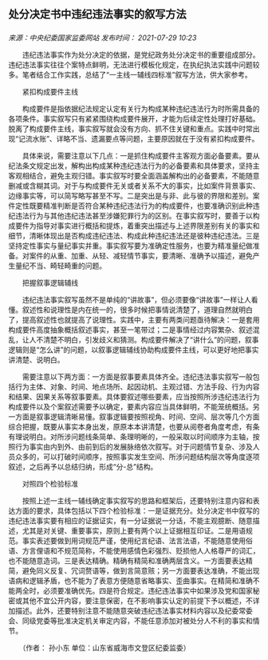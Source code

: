 ## 处分决定书中违纪违法事实的叙写方法

### 

_来源：中央纪委国家监委网站_ _发布时间： 2021-07-29 10:23_

　　违纪违法事实作为处分决定的依据，是党纪政务处分决定书的重要组成部分。违纪违法事实往往个案特点鲜明，无法进行模板化规定，在执纪执法实践中问题较多。笔者结合工作实践，总结了“一主线一辅线四标准”叙写方法，供大家参考。

　　紧扣构成要件主线

　　构成要件是指依据纪法规定认定有关行为构成某种违纪违法行为时所需具备的各项条件。事实叙写只有紧紧围绕构成要件展开，才能为后续定性处理打好基础。脱离了构成要件主线，事实叙写就会没有方向、抓不住关键和重点。实践中时常出现“记流水账”、详略不当、遗漏要点等问题，主要原因就在于没有紧扣构成要件。

　　具体来说，需要注意以下几点：一是抓住构成要件主客观方面必备要素。要从纪法条文规定出发，解构出构成某种违纪违法行为的必备要素和具体要求，坚持主客观相结合，避免主观归错。事实叙写时要全面涵盖解构出的必备要素，不能随意删减或含糊其词。对于与构成要件无关或者关系不大的事实，比如案件背景事实、边缘事实等，可以简写略写甚至不写。二是突出是与非、此与彼的界限和差别。案件定性既要精准判断是否符合某种违纪违法行为的构成要件，也要准确识别此种违纪违法行为与其他违纪违法甚至涉嫌犯罪行为的区别。在事实叙写时，要善于以构成要件为指导对事实进行概括和提炼，着重突出描述与上述界限差别有关的事实和细节，清晰体现出是否构成违纪违法、构成此种违纪违法还是彼种违纪违法。三是坚持定性事实与量纪事实并重。事实叙写要为准确定性服务，也要为精准量纪做准备。对案件的从重、加重、从轻、减轻情节事实，要清晰、准确予以描述，避免产生量纪不当、畸轻畸重的问题。

　　把握叙事逻辑辅线

　　违纪违法事实叙写虽然不是单纯的“讲故事”，但必须要像“讲故事”一样让人看懂。叙述性和说理性是内在统一的，很多时候把事情说清楚了，道理自然就明白了，提高叙述性也就提高了说理性。实践中，主要有两类问题亟待解决：一是套用构成要件高度抽象概括叙述事实，甚至一笔带过；二是事情经过内容繁杂、叙述混乱，让人不清楚不明白，引发歧义和猜测。构成要件解决了“讲什么”的问题，叙事逻辑则是“怎么讲”的问题，以叙事逻辑辅线协助构成要件主线，可以更好地把事实讲清楚、说明白。

　　需要注意以下两方面：一方面是叙事要素具体齐全。违纪违法事实叙写一般包括行为主体、对象、时间、地点场所、起因动机、主观过错、方法手段、行为内容和结果、因果关系等叙事要素。具体要叙述哪些要素，应当按照所涉违纪违法行为构成要件以及个案叙述需要予以确定，要素内容应当具体鲜明，不能笼统概括。另一方面是叙事逻辑清晰易懂。叙事逻辑要按照视角、时间、空间、层次等几个方面综合把握，既要从事实本身出发，原原本本讲清楚，也要从阅卷者角度考虑，有条有理说明白。对所涉问题线条简单、条理明晰的，一般采取以时间顺序为主轴，按照行为事实由内到外、由前到后的发展脉络依次叙写。对于问题情节复杂、涉及人员众多的，可以打破时间顺序，按照事实发生空间、所涉问题结构层次等角度逐项叙述，之后再予以总结归纳，形成“分-总”结构。

　　对照四个检验标准

　　按照上述一主线一辅线确定事实叙写的思路和框架后，还要特别注意内容和表达方面的要求，具体包括以下四个检验标准：一是证据充分。处分决定书中叙写的违纪违法事实要有相应的证据证实，有一分证据说一分话，不能主观臆断、随意描述，尤其是对关键、重要事实，原则上要有两个以上证据相互印证。二是用语规范。事实表述要做到用词规范严谨，使用纪言纪语、法言法语，不能随意使用俗语、方言俚语和不规范简称，不能使用感情色彩强烈、贬损他人人格尊严的词汇，也不能随意造词。三是表达精确。精确有精简和准确两层含义。一方面要表达精简，避免同义反复、冗词赘语等，做到言简意赅；另一方面要表达准确，不能出现语病和逻辑矛盾，也不能为了表意方便随意省略事实、歪曲事实。在精简和准确不能两全时，必须要准确优先。四是符合规定。违纪违法事实中如果涉及党和国家秘密或其他不宜公开内容，要注意保密，在不影响事实认定的前提下予以概述，不详加描述。此外，还要特别注意不能随意突破违纪违法事实材料内容以及纪委常委会、同级党委等批准决定机关审定内容，不能任意添加对被处分人不利的事实和情节。

　　（作者： 孙小东 单位：山东省威海市文登区纪委监委）